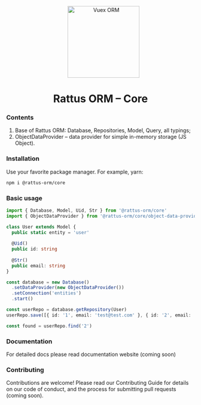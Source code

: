 <p align="center">
  <img style="margin-right: -15px" width="192px" src="https://raw.githubusercontent.com/lyohaplotinka/rattus-orm-new/main/assets/logo.svg" alt="Vuex ORM">
</p>

<h1 align="center">Rattus ORM – Core</h1>

### Contents
1. Base of Rattus ORM: Database, Repositories, Model, Query, all typings;
2. ObjectDataProvider – data provider for simple in-memory storage (JS Object).

### Installation
Use your favorite package manager. For example, yarn: 
```bash
npm i @rattus-orm/core
```
### Basic usage

```typescript
import { Database, Model, Uid, Str } from '@rattus-orm/core'
import { ObjectDataProvider } from '@rattus-orm/core/object-data-provider'

class User extends Model {
  public static entity = 'user'
  
  @Uid()
  public id: string
  
  @Str()
  public email: string
}

const database = new Database()
  .setDataProvider(new ObjectDataProvider())
  .setConnection('entities')
  .start()

const userRepo = database.getRepository(User)
userRepo.save([{ id: '1', email: 'test@test.com' }, { id: '2', email: 'test2@test.com' }])

const found = userRepo.find('2')
```

### Documentation
For detailed docs please read documentation website (coming soon)

### Contributing
Contributions are welcome! Please read our Contributing Guide for details on our code of conduct, and the process for submitting pull requests (coming soon).
